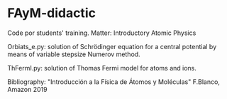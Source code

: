 # FAyM-didactic
Code por students' training. Matter: Introductory Atomic Physics

Orbiats_e.py: solution of Schrödinger equation for a central potential by means of variable stepsize Numerov method.

ThFermI.py: solution of Thomas Fermi model for atoms and ions.

Bibliography: "Introducción a la Física de Átomos y Moléculas" F.Blanco, Amazon 2019
